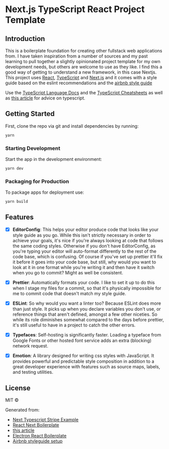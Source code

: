 # Next.js TypeScript React Project Template

## Introduction

This is a boilerplate foundation for creating other fullstack web applications from. I have taken inspiration from a number of sources and my past learning to pull together a slightly opinionated project template for my own development needs, but others are welcome to use as they like. I find this a good way of getting to understand a new framework, in this case Nextjs. This project uses [React](https://facebook.github.io/react/), [TypeScript](https://typescriptlang.org/) and [Next.js](https://nextjs.org/) and it comes with a style guide based on the eslint recommendations and the [airbnb style guide](https://www.npmjs.com/package/eslint-config-airbnb-typescript)

Use the [TypeScript Language Docs](https://www.typescriptlang.org/docs/) and the [TypeScript Cheatsheets](https://github.com/typescript-cheatsheets/react#hooks) as well as [this article](https://www.sitepoint.com/react-with-typescript-best-practices/) for advice on typescript.

## Getting Started

First, clone the repo via git and install dependencies by running:

```bash
yarn
```

### Starting Development

Start the app in the development environment:

```bash
yarn dev
```

### Packaging for Production

To package apps for deployment use:

```bash
yarn build
```

## Features

- [x] **EditorConfig**: This helps your editor produce code that looks like your style guide as you go. While this isn't strictly necessary in order to achieve your goals, it's nice if you're always looking at code that follows the same coding styles. Otherwise if you don't have EditorConfig, as you're typing your editor will auto-format differently to the rest of the code base, which is confusing. Of course if you've set up prettier it'll fix it before it goes into your code base, but still, why would you want to look at it in one format while you're writing it and then have it switch when you go to commit? Might as well be consistent.

- [x] **Prettier**: Automatically formats your code. I like to set it up to do this when I stage my files for a commit, so that it's physically impossible for me to commit code that doesn't match my style guide.

- [x] **ESLint**: So why would you want a linter too? Because ESLint does more than just style. It picks up when you declare variables you don't use, or reference things that aren't defined, amongst a few other niceties. So while its role diminishes somewhat compared to the days before prettier, it's still useful to have in a project to catch the other errors.

<!-- - [x] **redux-saga**: A library that aims to make application side effects (i.e. asynchronous things like data fetching and impure things like accessing the browser cache) easier to manage, more efficient to execute, easy to test, and better at handling failures.

- [x] **redux-saga-routines**: A smart action creator for Redux. Useful for any kind of async actions like fetching data. Also fully compatible with Redux Saga and Redux Form.

- [x] **redux**: A predictable state container for JavaScript apps.

- [x] **reselect**: Simple selector library for Redux (and others) inspired by getters in [NuclearJS](https://optimizely.github.io/nuclear-js/), subscriptions in re-frame and this proposal from speedskater.

- [x] **Immer**: (German for: always) is a tiny package that allows you to work with immutable state in a more convenient way. It is based on the copy-on-write mechanism

- [x] **@testing-library/react**: Simple and complete React DOM testing utilities that encourage good testing practices.

- [x] **SEO**: The advantages of this approach is to be able to create Rich User experiences in a uniform way, without compromising Search Engine Optimisation (SEO) factors that are key to good ranking on Google and other search engines. -->

- [x] **Typefaces**: Self-hosting is significantly faster. Loading a typeface from Google Fonts or other hosted font service adds an extra (blocking) network request.

- [x] **Emotion**: A library designed for writing css styles with JavaScript. It provides powerful and predictable style composition in addition to a great developer experience with features such as source maps, labels, and testing utilities.

## License

MIT ©

Generated from:

- [Next Typescript Stripe Example](https://github.com/stripe-samples/nextjs-typescript-react-stripe-js)
- [React Next Boilerplate](https://www.reactnextboilerplate.com/)
- [this article](https://betterprogramming.pub/complete-guideline-to-creating-a-modern-react-app-with-typescript-from-scratch-cebbb5817d8)
- [Electron React Boilerplate](https://electron-react-boilerplate.js.org/)
- [Airbnb styleguide setup](https://www.youtube.com/watch?v=SydnKbGc7W8&t=992s)
